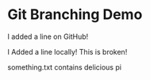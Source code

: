 # Git Branching Demo

I added a line on GitHub!

I Added a line locally! This is broken!

something.txt contains delicious pi
